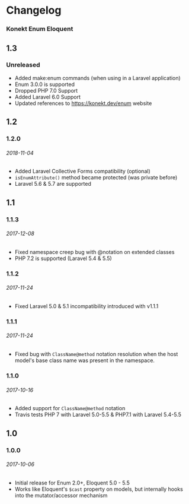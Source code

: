 # Changelog

### Konekt Enum Eloquent

## 1.3

### Unreleased

- Added make:enum commands (when using in a Laravel application)
- Enum 3.0.0 is supported
- Dropped PHP 7.0 Support
- Added Laravel 6.0 Support
- Updated references to https://konekt.dev/enum website

## 1.2

### 1.2.0
###### 2018-11-04

- Added Laravel Collective Forms compatibility (optional)
- `isEnumAttribute()` method became protected (was private before)
- Laravel 5.6 & 5.7 are supported

## 1.1

### 1.1.3
###### 2017-12-08

- Fixed namespace creep bug with @notation on extended classes
- PHP 7.2 is supported (Laravel 5.4 & 5.5)

### 1.1.2
###### 2017-11-24

- Fixed Laravel 5.0 & 5.1 incompatibility introduced with v1.1.1

### 1.1.1
###### 2017-11-24

- Fixed bug with `ClassName@method` notation resolution when the host
  model's base class name was present in the namespace.


### 1.1.0
###### 2017-10-16

- Added support for `ClassName@method` notation
- Travis tests PHP 7 with Laravel 5.0-5.5 & PHP7.1 with Laravel 5.4-5.5


## 1.0

### 1.0.0
###### 2017-10-06

- Initial release for Enum 2.0+, Eloquent 5.0 - 5.5
- Works like Eloquent's `$cast` property on models, but internally hooks into the mutator/accessor mechanism
